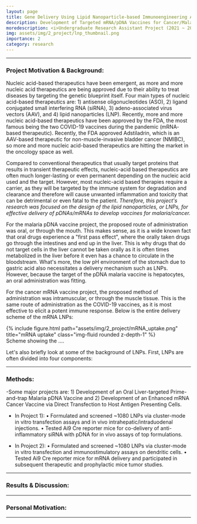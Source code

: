 ```yaml
---
layout: page
title: Gene Delivery Using Lipid Nanoparticle-based Immunoengineering Approach 
description: Development of Targeted mRNA/pDNA Vaccines for Cancer/Malaria Prevention and Protection 
moredescription: <i>Undergraduate Research Assistant Project (2021 ~ 2022)</i>
img: assets/img/2_project/lnp_thumbnail.png
importance: 2
category: research
---
```


---
### **Project Motivation & Background:**
Nucleic acid-based therapeutics have been emergent, as more and more nucleic acid therapeutics are being approved due to their
ability to treat diseases by targeting the genetic blueprint itself. Four main types of nucleic acid-based therapeutics are: 1) antisense
oligonucleotides (ASO), 2) ligand conjugated small interfering RNA (siRNA), 3) adeno-associated virus vectors (AAV), and 4) lipid nanoparticles (LNP).
Recently, more and more nucleic acid-based therapeutics have been approved by the FDA, the most famous being the two COVID-19 vaccines during the pandemic (mRNA-
based therapeutic). Recently, the FDA approved Adstiladrin, which is an AAV-based therapeutic for non-muscle-invasive bladder cancer (NMIBC), so more and more
nucleic acid-based therapeutics are hitting the market in the oncology space as well. 

Compared to conventional therapeutics that usually target proteins that results in transient therapeutic effects, nucleic-acid based therapeutics are often much
longer-lasting or even permanent depending on the nucleic acid used and the target. However, most nucleic-acid based therapies require a carrier, as they will be
targeted by the immune system for degradation and clearance and therefore will cause unwanted inflammation and toxicity that can be detrimental or even fatal to the patient.
*Therefore, this project's research was focused on the design of the lipid nanoparticles, or LNPs, for effective delivery of pDNAs/mRNAs to develop vaccines for malaria/cancer.*

For the malaria pDNA vaccine project, the proposed route of administration was oral, or through the mouth. This makes sense, as it is a wide known fact that oral drugs experience a
"first pass effect", where the orally taken drugs go through the intestines and end up in the liver. This is why drugs that do not target cells in the liver cannot be taken
orally as it is often times metabolized in the liver before it even has a chance to circulate in the bloodstream. What's more, the low pH environment of the stomach due to
gastric acid also necessitates a delivery mechanism such as LNPs. However, because the target of the pDNA malaria vaccine is hepatocytes, an oral administration was fitting. 

For the cancer mRNA vaccine project, the proposed method of administration was intramuscular, or through the muscle tissue. This is the same route of administration as the COVID-19 vaccines,
as it is most effective to elicit a potent immune response. Below is the entire delivery scheme of the mRNA LNPs:

<div class="row">
    <div class="col-sm">
        {% include figure.html path="assets/img/2_project/mRNA_uptake.png" title="mRNA uptake" class="img-fluid rounded z-depth-1" %}
    </div>
</div>
<div class="caption">
    Scheme showing the ....
</div>


Let's also briefly look at some of the background of LNPs. First, LNPs are often divided into four components: 






---

### **Methods:**
-Some major projects are: 1) Development of an Oral Liver-targeted Prime-and-trap Malaria pDNA Vaccine and 2) Development of an Enhanced mRNA Cancer Vaccine via Direct Transfection to Host Antigen Presenting Cells.

- In Project 1):
• Formulated and screened ~1080 LNPs via cluster-mode in vitro transfection assays and in vivo intrahepatic/intraduodenal injections.
• Tested Ai9 Cre reporter mice for co-delivery of anti-inflammatory siRNA with pDNA for in vivo assays of top formulations. 

- In Project 2):
• Formulated and screened ~1080 LNPs via cluster-mode in vitro transfection and immunostimulatory assays on dendritic cells.
• Tested Ai9 Cre reporter mice for mRNA delivery and participated in subsequent therapeutic and prophylactic mice tumor studies.

---

### **Results & Discussion:**


---

### **Personal Motivation:**



---